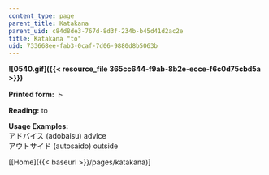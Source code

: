 ```yaml
---
content_type: page
parent_title: Katakana
parent_uid: c84d8de3-767d-8d3f-234b-b45d41d2ac2e
title: Katakana "to"
uid: 733668ee-fab3-0caf-7d06-9880d8b5063b
---
```


**![0540.gif]({{< resource_file 365cc644-f9ab-8b2e-ecce-f6c0d75cbd5a >}})**

**Printed form:** ト

**Reading:** to

**Usage Examples:**  
アドバイス (adobaisu) advice  
アウトサイド (autosaido) outside

\[[Home]({{< baseurl >}}/pages/katakana)\]
